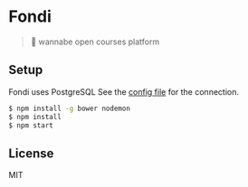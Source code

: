 # Fondi

> :lollipop: wannabe open courses platform

## Setup

Fondi uses PostgreSQL See the [config file](config/config.json) for the connection.

```sh
$ npm install -g bower nodemon
$ npm install
$ npm start
```

## License

MIT
